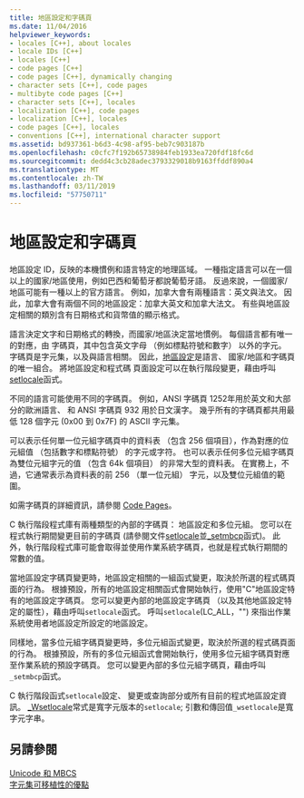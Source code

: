 ```yaml
---
title: 地區設定和字碼頁
ms.date: 11/04/2016
helpviewer_keywords:
- locales [C++], about locales
- locale IDs [C++]
- locales [C++]
- code pages [C++]
- code pages [C++], dynamically changing
- character sets [C++], code pages
- multibyte code pages [C++]
- character sets [C++], locales
- localization [C++], code pages
- localization [C++], locales
- code pages [C++], locales
- conventions [C++], international character support
ms.assetid: bd937361-b6d3-4c98-af95-beb7c903187b
ms.openlocfilehash: c0cfc7f192b65738984feb1933ea720fdf18fc6d
ms.sourcegitcommit: dedd4c3cb28adec3793329018b9163ffddf890a4
ms.translationtype: MT
ms.contentlocale: zh-TW
ms.lasthandoff: 03/11/2019
ms.locfileid: "57750711"
---
```

# <a name="locales-and-code-pages"></a>地區設定和字碼頁

地區設定 ID，反映的本機慣例和語言特定的地理區域。 一種指定語言可以在一個以上的國家/地區使用，例如巴西和葡萄牙都說葡萄牙語。 反過來說，一個國家/地區可能有一種以上的官方語言。 例如，加拿大會有兩種語言：英文與法文。 因此，加拿大會有兩個不同的地區設定：加拿大英文和加拿大法文。 有些與地區設定相關的類別含有日期格式和貨幣值的顯示格式。

語言決定文字和日期格式的轉換，而國家/地區決定當地慣例。 每個語言都有唯一的對應，由 字碼頁，其中包含英文字母 （例如標點符號和數字） 以外的字元。 字碼頁是字元集，以及與語言相關。 因此，[地區設定](../c-runtime-library/locale.md)是語言、 國家/地區和字碼頁的唯一組合。 將地區設定和程式碼 頁面設定可以在執行階段變更，藉由呼叫[setlocale](../c-runtime-library/reference/setlocale-wsetlocale.md)函式。

不同的語言可能使用不同的字碼頁。 例如，ANSI 字碼頁 1252年用於英文和大部分的歐洲語言、 和 ANSI 字碼頁 932 用於日文漢字。 幾乎所有的字碼頁都共用最低 128 個字元 (0x00 到 0x7F) 的 ASCII 字元集。

可以表示任何單一位元組字碼頁中的資料表 （包含 256 個項目），作為對應的位元組值 （包括數字和標點符號） 的字元或字符。 也可以表示任何多位元組字碼頁為雙位元組字元的值 （包含 64k 個項目） 的非常大型的資料表。 在實務上，不過，它通常表示為資料表的前 256 （單一位元組） 字元，以及雙位元組值的範圍。

如需字碼頁的詳細資訊，請參閱 [Code Pages](../c-runtime-library/code-pages.md)。

C 執行階段程式庫有兩種類型的內部的字碼頁： 地區設定和多位元組。 您可以在程式執行期間變更目前的字碼頁 (請參閱文件[setlocale](../c-runtime-library/reference/setlocale-wsetlocale.md)並[_setmbcp](../c-runtime-library/reference/setmbcp.md)函式)。 此外，執行階段程式庫可能會取得並使用作業系統字碼頁，也就是程式執行期間的 常數的值。

當地區設定字碼頁變更時，地區設定相關的一組函式變更，取決於所選的程式碼頁面的行為。 根據預設，所有的地區設定相關函式會開始執行，使用"C"地區設定特有的地區設定字碼頁。 您可以變更內部的地區設定字碼頁 （以及其他地區設定特定的屬性），藉由呼叫`setlocale`函式。 呼叫`setlocale`(LC_ALL，"") 來指出作業系統使用者地區設定所設定的地區設定。

同樣地，當多位元組字碼頁變更時，多位元組函式變更，取決於所選的程式碼頁面的行為。 根據預設，所有的多位元組函式會開始執行，使用多位元組字碼頁對應至作業系統的預設字碼頁。 您可以變更內部的多位元組字碼頁，藉由呼叫`_setmbcp`函式。

C 執行階段函式`setlocale`設定、 變更或查詢部分或所有目前的程式地區設定資訊。 [_Wsetlocale](../c-runtime-library/reference/setlocale-wsetlocale.md)常式是寬字元版本的`setlocale`; 引數和傳回值`_wsetlocale`是寬字元字串。

## <a name="see-also"></a>另請參閱

[Unicode 和 MBCS](../text/unicode-and-mbcs.md)<br/>
[字元集可移植性的優點](../text/benefits-of-character-set-portability.md)
